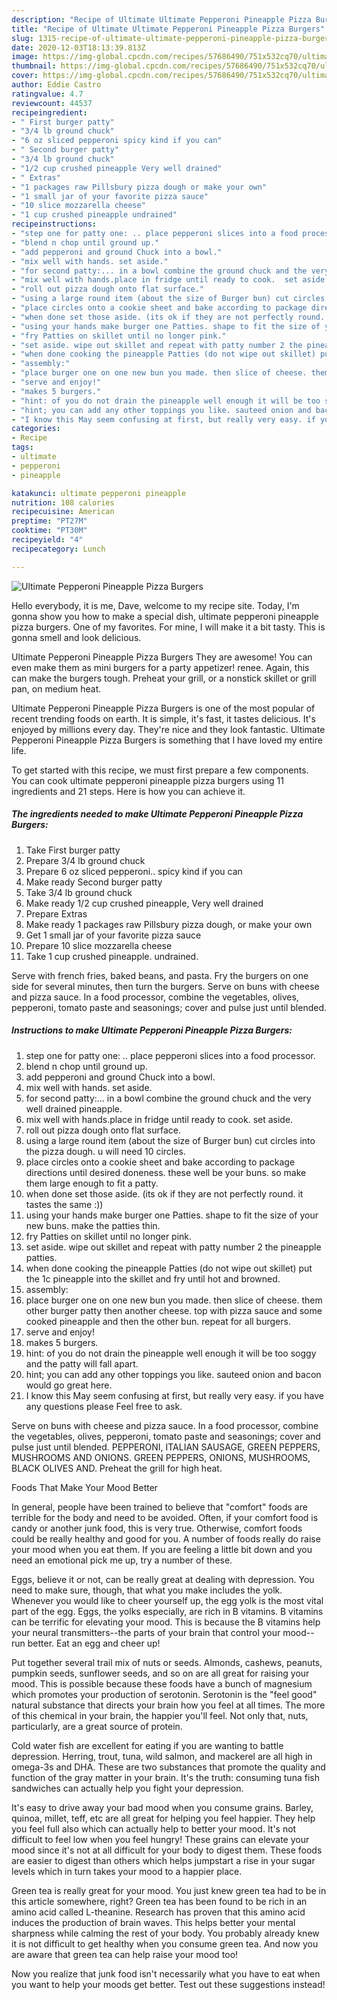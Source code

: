 ```yaml
---
description: "Recipe of Ultimate Ultimate Pepperoni Pineapple Pizza Burgers"
title: "Recipe of Ultimate Ultimate Pepperoni Pineapple Pizza Burgers"
slug: 1315-recipe-of-ultimate-ultimate-pepperoni-pineapple-pizza-burgers
date: 2020-12-03T18:13:39.813Z
image: https://img-global.cpcdn.com/recipes/57686490/751x532cq70/ultimate-pepperoni-pineapple-pizza-burgers-recipe-main-photo.jpg
thumbnail: https://img-global.cpcdn.com/recipes/57686490/751x532cq70/ultimate-pepperoni-pineapple-pizza-burgers-recipe-main-photo.jpg
cover: https://img-global.cpcdn.com/recipes/57686490/751x532cq70/ultimate-pepperoni-pineapple-pizza-burgers-recipe-main-photo.jpg
author: Eddie Castro
ratingvalue: 4.7
reviewcount: 44537
recipeingredient:
- " First burger patty"
- "3/4 lb ground chuck"
- "6 oz sliced pepperoni spicy kind if you can"
- " Second burger patty"
- "3/4 lb ground chuck"
- "1/2 cup crushed pineapple Very well drained"
- " Extras"
- "1 packages raw Pillsbury pizza dough or make your own"
- "1 small jar of your favorite pizza sauce"
- "10 slice mozzarella cheese"
- "1 cup crushed pineapple undrained"
recipeinstructions:
- "step one for patty one: .. place pepperoni slices into a food processor."
- "blend n chop until ground up."
- "add pepperoni and ground Chuck into a bowl."
- "mix well with hands. set aside."
- "for second patty:... in a bowl combine the ground chuck and the very well drained pineapple."
- "mix well with hands.place in fridge until ready to cook.  set aside."
- "roll out pizza dough onto flat surface."
- "using a large round item (about the size of Burger bun) cut circles into the pizza dough. u will need 10 circles."
- "place circles onto a cookie sheet and bake according to package directions  until desired doneness. these well be your buns. so make them large enough to fit a patty."
- "when done set those aside. (its ok if they are not perfectly round. it tastes the same :))"
- "using your hands make burger one Patties. shape to fit the size of your new buns. make the patties thin."
- "fry Patties on skillet until no longer pink."
- "set aside. wipe out skillet and repeat with patty number 2 the pineapple patties."
- "when done cooking the pineapple Patties (do not wipe out skillet) put the 1c pineapple into the skillet and fry until hot and browned."
- "assembly:"
- "place burger one on one new bun you made. then slice of cheese. them other burger patty then another cheese. top with pizza sauce and some cooked pineapple and then the other bun. repeat for all burgers."
- "serve and enjoy!"
- "makes 5 burgers."
- "hint: of you do not drain the pineapple well enough it will be too soggy and the patty will fall apart."
- "hint; you can add any other toppings you like. sauteed onion and bacon would go great here."
- "I know this May seem confusing at first, but really very easy. if you have any questions please Feel free to ask."
categories:
- Recipe
tags:
- ultimate
- pepperoni
- pineapple

katakunci: ultimate pepperoni pineapple 
nutrition: 108 calories
recipecuisine: American
preptime: "PT27M"
cooktime: "PT30M"
recipeyield: "4"
recipecategory: Lunch

---
```



![Ultimate Pepperoni Pineapple Pizza Burgers](https://img-global.cpcdn.com/recipes/57686490/751x532cq70/ultimate-pepperoni-pineapple-pizza-burgers-recipe-main-photo.jpg)

Hello everybody, it is me, Dave, welcome to my recipe site. Today, I'm gonna show you how to make a special dish, ultimate pepperoni pineapple pizza burgers. One of my favorites. For mine, I will make it a bit tasty. This is gonna smell and look delicious.

Ultimate Pepperoni Pineapple Pizza Burgers They are awesome! You can even make them as mini burgers for a party appetizer! renee. Again, this can make the burgers tough. Preheat your grill, or a nonstick skillet or grill pan, on medium heat.

Ultimate Pepperoni Pineapple Pizza Burgers is one of the most popular of recent trending foods on earth. It is simple, it's fast, it tastes delicious. It's enjoyed by millions every day. They're nice and they look fantastic. Ultimate Pepperoni Pineapple Pizza Burgers is something that I have loved my entire life.


To get started with this recipe, we must first prepare a few components. You can cook ultimate pepperoni pineapple pizza burgers using 11 ingredients and 21 steps. Here is how you can achieve it.

<!--inarticleads1-->

##### The ingredients needed to make Ultimate Pepperoni Pineapple Pizza Burgers:

1. Take  First burger patty
1. Prepare 3/4 lb ground chuck
1. Prepare 6 oz sliced pepperoni.. spicy kind if you can
1. Make ready  Second burger patty
1. Take 3/4 lb ground chuck
1. Make ready 1/2 cup crushed pineapple, Very well drained
1. Prepare  Extras
1. Make ready 1 packages raw Pillsbury pizza dough, or make your own
1. Get 1 small jar of your favorite pizza sauce
1. Prepare 10 slice mozzarella cheese
1. Take 1 cup crushed pineapple. undrained.


Serve with french fries, baked beans, and pasta. Fry the burgers on one side for several minutes, then turn the burgers. Serve on buns with cheese and pizza sauce. In a food processor, combine the vegetables, olives, pepperoni, tomato paste and seasonings; cover and pulse just until blended. 

<!--inarticleads2-->

##### Instructions to make Ultimate Pepperoni Pineapple Pizza Burgers:

1. step one for patty one: .. place pepperoni slices into a food processor.
1. blend n chop until ground up.
1. add pepperoni and ground Chuck into a bowl.
1. mix well with hands. set aside.
1. for second patty:... in a bowl combine the ground chuck and the very well drained pineapple.
1. mix well with hands.place in fridge until ready to cook.  set aside.
1. roll out pizza dough onto flat surface.
1. using a large round item (about the size of Burger bun) cut circles into the pizza dough. u will need 10 circles.
1. place circles onto a cookie sheet and bake according to package directions  until desired doneness. these well be your buns. so make them large enough to fit a patty.
1. when done set those aside. (its ok if they are not perfectly round. it tastes the same :))
1. using your hands make burger one Patties. shape to fit the size of your new buns. make the patties thin.
1. fry Patties on skillet until no longer pink.
1. set aside. wipe out skillet and repeat with patty number 2 the pineapple patties.
1. when done cooking the pineapple Patties (do not wipe out skillet) put the 1c pineapple into the skillet and fry until hot and browned.
1. assembly:
1. place burger one on one new bun you made. then slice of cheese. them other burger patty then another cheese. top with pizza sauce and some cooked pineapple and then the other bun. repeat for all burgers.
1. serve and enjoy!
1. makes 5 burgers.
1. hint: of you do not drain the pineapple well enough it will be too soggy and the patty will fall apart.
1. hint; you can add any other toppings you like. sauteed onion and bacon would go great here.
1. I know this May seem confusing at first, but really very easy. if you have any questions please Feel free to ask.


Serve on buns with cheese and pizza sauce. In a food processor, combine the vegetables, olives, pepperoni, tomato paste and seasonings; cover and pulse just until blended. PEPPERONI, ITALIAN SAUSAGE, GREEN PEPPERS, MUSHROOMS AND ONIONS. GREEN PEPPERS, ONIONS, MUSHROOMS, BLACK OLIVES AND. Preheat the grill for high heat. 

Foods That Make Your Mood Better


In general, people have been trained to believe that "comfort" foods are terrible for the body and need to be avoided. Often, if your comfort food is candy or another junk food, this is very true. Otherwise, comfort foods could be really healthy and good for you. A number of foods really do raise your mood when you eat them. If you are feeling a little bit down and you need an emotional pick me up, try a number of these.

Eggs, believe it or not, can be really great at dealing with depression. You need to make sure, though, that what you make includes the yolk. Whenever you would like to cheer yourself up, the egg yolk is the most vital part of the egg. Eggs, the yolks especially, are rich in B vitamins. B vitamins can be terrific for elevating your mood. This is because the B vitamins help your neural transmitters--the parts of your brain that control your mood--run better. Eat an egg and cheer up!

Put together several trail mix of nuts or seeds. Almonds, cashews, peanuts, pumpkin seeds, sunflower seeds, and so on are all great for raising your mood. This is possible because these foods have a bunch of magnesium which promotes your production of serotonin. Serotonin is the "feel good" natural substance that directs your brain how you feel at all times. The more of this chemical in your brain, the happier you'll feel. Not only that, nuts, particularly, are a great source of protein.

Cold water fish are excellent for eating if you are wanting to battle depression. Herring, trout, tuna, wild salmon, and mackerel are all high in omega-3s and DHA. These are two substances that promote the quality and function of the gray matter in your brain. It's the truth: consuming tuna fish sandwiches can actually help you fight your depression. 

It's easy to drive away your bad mood when you consume grains. Barley, quinoa, millet, teff, etc are all great for helping you feel happier. They help you feel full also which can actually help to better your mood. It's not difficult to feel low when you feel hungry! These grains can elevate your mood since it's not at all difficult for your body to digest them. These foods are easier to digest than others which helps jumpstart a rise in your sugar levels which in turn takes your mood to a happier place.

Green tea is really great for your mood. You just knew green tea had to be in this article somewhere, right? Green tea has been found to be rich in an amino acid called L-theanine. Research has proven that this amino acid induces the production of brain waves. This helps better your mental sharpness while calming the rest of your body. You probably already knew it is not difficult to get healthy when you consume green tea. And now you are aware that green tea can help raise your mood too!

Now you realize that junk food isn't necessarily what you have to eat when you want to help your moods get better. Test out  these suggestions  instead!

